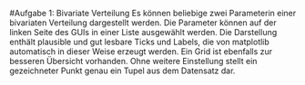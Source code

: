 #Aufgabe 1: Bivariate Verteilung
Es können beliebige zwei Parameterin einer bivariaten Verteilung dargestellt werden. Die Parameter können auf der linken Seite des GUIs in einer Liste ausgewählt werden.
Die Darstellung enthält plausible und gut lesbare Ticks und Labels, die von matplotlib automatisch in dieser Weise erzeugt werden. Ein Grid ist ebenfalls zur besseren Übersicht vorhanden.
Ohne weitere Einstellung stellt ein gezeichneter Punkt genau ein Tupel aus dem Datensatz dar.